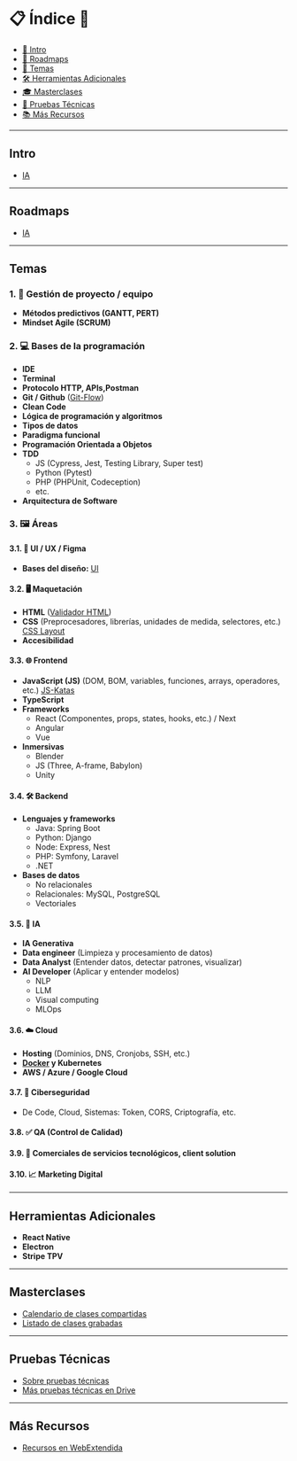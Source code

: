 # 📋 Índice 👋

- [🚀 Intro](#intro)
- [🚀 Roadmaps](#roadmaps)
- [📖 Temas](#temas)
- [🛠️ Herramientas Adicionales](#herramientas-adicionales)
- [🎓 Masterclases](#masterclases)
- [🧪 Pruebas Técnicas](#pruebas-técnicas)
- [📚 Más Recursos](#más-recursos)



___

## Intro

- [IA](https://github.com/Factoria-F5-dev/roadmap-ia)

---

## Roadmaps

- [IA](https://github.com/Factoria-F5-dev/roadmap-ia)

---

## Temas

### 1. 📂 Gestión de proyecto / equipo
   - **Métodos predictivos (GANTT, PERT)**
   - **Mindset Agile (SCRUM)**

### 2. 💻 Bases de la programación
   - **IDE**
   - **Terminal**
   - **Protocolo HTTP, APIs,Postman**
   - **Git / Github** ([Git-Flow](https://github.com/Factoria-F5-dev/git-flow))
   - **Clean Code**
   - **Lógica de programación y algoritmos**
   - **Tipos de datos**
   - **Paradigma funcional**
   - **Programación Orientada a Objetos**
   - **TDD**
     - JS (Cypress, Jest, Testing Library, Super test)
     - Python (Pytest)
     - PHP (PHPUnit, Codeception)
     - etc.
   - **Arquitectura de Software**

### 3. 🖼️ Áreas
#### 3.1. 🎨 UI / UX / Figma
   - **Bases del diseño:** [UI](https://github.com/Factoria-F5-dev/UI)

#### 3.2. 🖥️ Maquetación
   - **HTML** ([Validador HTML](https://validator.w3.org/))
   - **CSS** (Preprocesadores, librerías, unidades de medida, selectores, etc.) [CSS Layout](https://github.com/Factoria-F5-dev/CSSlayout)
   - **Accesibilidad**

#### 3.3. 🌐 Frontend
   - **JavaScript (JS)** (DOM, BOM, variables, funciones, arrays, operadores, etc.) [JS-Katas](https://github.com/Factoria-F5-dev/JS-Katas-Jest)
   - **TypeScript**
   - **Frameworks**
     - React (Componentes, props, states, hooks, etc.) / Next
     - Angular
     - Vue
   - **Inmersivas**
     - Blender
     - JS (Three, A-frame, Babylon)
     - Unity

#### 3.4. 🛠️ Backend
   - **Lenguajes y frameworks**
     - Java: Spring Boot
     - Python: Django
     - Node: Express, Nest
     - PHP: Symfony, Laravel
     - .NET
   - **Bases de datos**
     - No relacionales
     - Relacionales: MySQL, PostgreSQL
     - Vectoriales

#### 3.5. 🤖 IA
   - **IA Generativa**
   - **Data engineer** (Limpieza y procesamiento de datos)
   - **Data Analyst** (Entender datos, detectar patrones, visualizar)
   - **AI Developer** (Aplicar y entender modelos)
     - NLP
     - LLM
     - Visual computing
     - MLOps

#### 3.6. ☁️ Cloud
   - **Hosting** (Dominios, DNS, Cronjobs, SSH, etc.)
   - **[Docker](https://github.com/Factoria-F5-dev/docker) y Kubernetes**
   - **AWS / Azure / Google Cloud**

#### 3.7. 🔐 Ciberseguridad
   - De Code, Cloud, Sistemas: Token, CORS, Criptografía, etc.

#### 3.8. ✅ QA (Control de Calidad)

#### 3.9. 💼 Comerciales de servicios tecnológicos, client solution

#### 3.10. 📈 Marketing Digital

---

## Herramientas Adicionales

- **React Native**
- **Electron**
- **Stripe TPV**

---

## Masterclases

- [Calendario de clases compartidas](https://calendar.google.com/calendar/u/0?cid=Y180YzBhMDNhMjAwMzIxODNkN2VmYTRjMThkM2QzNzFjMTkzOWMyODBiMzAxYzEyMzRlMzZhNWNmYzg4ZTYwZTU3QGdyb3VwLmNhbGVuZGFyLmdvb2dsZS5jb20)
- [Listado de clases grabadas](https://docs.google.com/spreadsheets/d/1mbxZu-IZCVWX06MPGMyt_OIf--0lPx9P2BAxlQkYoLM/edit#gid=0)

---

## Pruebas Técnicas

- [Sobre pruebas técnicas](https://github.com/Factoria-F5-dev/technical-interviews)
- [Más pruebas técnicas en Drive](https://drive.google.com/drive/folders/10vwQVJ8HSzi1a6kiYtzaoxR2R3EGo-aX)

---

## Más Recursos

- [Recursos en WebExtendida](https://webextendida.es/resources/)
